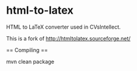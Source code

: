 html-to-latex
================

HTML to LaTeX converter used in CVsIntellect.

This is a fork of http://htmltolatex.sourceforge.net/

== Compiling ==

mvn clean package
